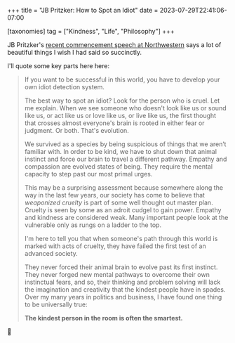 +++
title = "JB Pritzker: How to Spot an Idiot"
date = 2023-07-29T22:41:06-07:00

[taxonomies]
tag = ["Kindness", "Life", "Philosophy"]
+++

JB Pritzker's [recent commencement speech at Northwestern](https://www.youtube.com/watch?v=aJZ56dEq4b4) says a lot of beautiful things I wish I had said so succinctly.

<!-- more -->

I'll quote some key parts here here:

> If you want to be successful in this world, you have to develop your own idiot detection system.
>
> The best way to spot an idiot? Look for the person who is cruel. Let me explain. When we see someone who doesn't look like us or sound like us, or act like us or love like us, or live like us, the first thought that crosses almost everyone's brain is rooted in either fear or judgment. Or both. That's evolution.
>
> We survived as a species by being suspicious of things that we aren’t familiar with. In order to be kind, we have to shut down that animal instinct and force our brain to travel a different pathway. Empathy and compassion are evolved states of being. They require the mental capacity to step past our most primal urges.
>
> This may be a surprising assessment because somewhere along the way in the last few years, our society has come to believe that _weaponized cruelty_ is part of some well thought out master plan. Cruelty is seen by some as an adroit cudgel to gain power. Empathy and kindness are considered weak. Many important people look at the vulnerable only as rungs on a ladder to the top.
>
> I'm here to tell you that when someone's path through this world is marked with acts of cruelty, they have failed the first test of an advanced society.
>
> They never forced their animal brain to evolve past its first instinct. They never forged new mental pathways to overcome their own instinctual fears, and so, their thinking and problem solving will lack the imagination and creativity that the kindest people have in spades. Over my many years in politics and business, I have found one thing to be universally true:
>
> **The kindest person in the room is often the smartest.**

💯
